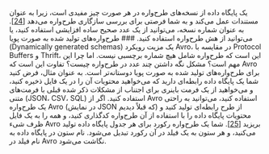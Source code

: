 یک پایگاه داده از نسخه‌های طرح‌واره در هر صورت چیز مفیدی است، زیرا به عنوان مستندات
عمل می‌کند و به شما فرصتی برای بررسی سازگاری طرح‌واره می‌دهد
[[24](ch04.html#Kreps2015ux)].
به عنوان شماره نسخه، می‌توانید از یک عدد صحیح ساده افزایشی استفاده کنید، یا می‌توانید از هش
طرح‌واره استفاده کنید. ### طرح‌واره‌های تولید شده به صورت پویا (Dynamically generated schemas)
یک مزیت رویکرد Avro، در مقایسه با Protocol Buffers و Thrift، این است که طرح‌واره
شامل هیچ شماره برچسبی نیست. اما چرا این مهم است؟ مشکل نگه داشتن چند
عدد در طرح‌واره چیست؟ تفاوت این است که Avro برای طرح‌واره‌های تولید شده به صورت پویا دوستانه‌تر است. به عنوان مثال، فرض کنید
شما یک پایگاه داده رابطه‌ای دارید که می‌خواهید محتویات آن را در یک فایل ذخیره کنید، و می‌خواهید از یک
فرمت باینری برای اجتناب از مشکلات ذکر شده قبلی با فرمت‌های متنی (JSON، CSV، SQL) استفاده کنید. اگر از
Avro استفاده کنید، می‌توانید به راحتی یک طرح‌واره Avro (در نمایش JSON که قبلاً دیدیم) از
طرح رابطه‌ای تولید کنید و محتویات پایگاه داده را با استفاده از آن طرح‌واره کدگذاری کنید، و همه را به یک فایل
ظرف شیء Avro بریزید [[25](ch04.html#Shapira2014wf)]. شما یک طرح‌واره رکورد
برای هر جدول پایگاه داده تولید می‌کنید، و هر ستون به یک فیلد در آن رکورد تبدیل می‌شود. نام ستون در
پایگاه داده به نام فیلد در Avro نگاشت می‌شود.
